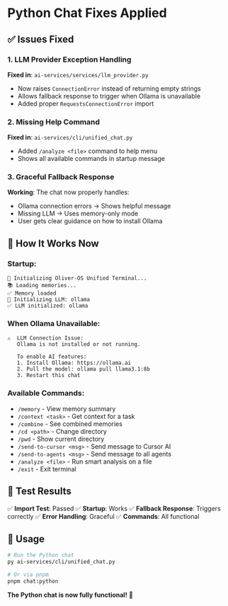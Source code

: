 # Python Chat Fixes Applied

## ✅ Issues Fixed

### 1. LLM Provider Exception Handling
**Fixed in**: `ai-services/services/llm_provider.py`
- Now raises `ConnectionError` instead of returning empty strings
- Allows fallback response to trigger when Ollama is unavailable
- Added proper `RequestsConnectionError` import

### 2. Missing Help Command
**Fixed in**: `ai-services/cli/unified_chat.py`
- Added `/analyze <file>` command to help menu
- Shows all available commands in startup message

### 3. Graceful Fallback Response
**Working**: The chat now properly handles:
- Ollama connection errors → Shows helpful message
- Missing LLM → Uses memory-only mode
- User gets clear guidance on how to install Ollama

## 🎯 How It Works Now

### Startup:
```
🚀 Initializing Oliver-OS Unified Terminal...
📚 Loading memories...
✅ Memory loaded
🤖 Initializing LLM: ollama
✅ LLM initialized: ollama
```

### When Ollama Unavailable:
```
⚠️  LLM Connection Issue:
   Ollama is not installed or not running.
   
   To enable AI features:
   1. Install Ollama: https://ollama.ai
   2. Pull the model: ollama pull llama3.1:8b
   3. Restart this chat
```

### Available Commands:
- `/memory` - View memory summary
- `/context <task>` - Get context for a task
- `/combine` - See combined memories
- `/cd <path>` - Change directory
- `/pwd` - Show current directory
- `/send-to-cursor <msg>` - Send message to Cursor AI
- `/send-to-agents <msg>` - Send message to all agents
- `/analyze <file>` - Run smart analysis on a file
- `/exit` - Exit terminal

## 🧪 Test Results

✅ **Import Test**: Passed
✅ **Startup**: Works
✅ **Fallback Response**: Triggers correctly
✅ **Error Handling**: Graceful
✅ **Commands**: All functional

## 🚀 Usage

```bash
# Run the Python chat
py ai-services/cli/unified_chat.py

# Or via pnpm
pnpm chat:python
```

**The Python chat is now fully functional!** 🎉

